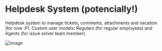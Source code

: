 # Helpdesk System (potencially!)
Helpdesk system to manage tickets, comments, attachments and vacation (for now :P). Custom user models: Regulars (for regular employees) and Agents (for issue solver team member).

![image](https://user-images.githubusercontent.com/71573508/108613509-5e684300-73b8-11eb-805c-bdb076066dc1.png)
